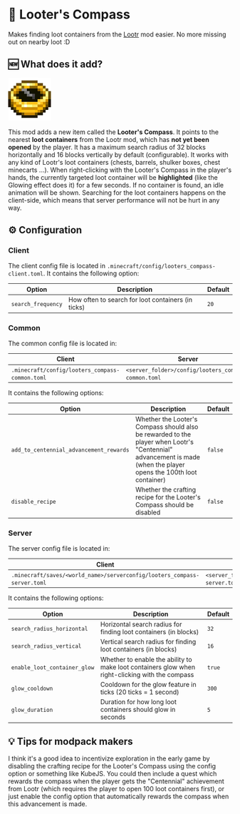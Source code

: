 # 🧭 Looter's Compass

Makes finding loot containers from the [Lootr](https://modrinth.com/mod/lootr) mod easier. No more missing out on nearby loot :D

## 🆕 What does it add?

![Looter's Compass](docs/looters_compass.webp)

This mod adds a new item called the **Looter's Compass**.
It points to the nearest **loot containers** from the Lootr mod, which has **not yet been opened** by the player.
It has a maximum search radius of 32 blocks horizontally and 16 blocks vertically by default (configurable).
It works with any kind of Lootr's loot containers (chests, barrels, shulker boxes, chest minecarts ...).
When right-clicking with the Looter's Compass in the player's hands, the currently targeted loot container will be **highlighted** (like the Glowing effect does it) for a few seconds.
If no container is found, an idle animation will be shown.
Searching for the loot containers happens on the client-side, which means that server performance will not be hurt in any way.

## ⚙️ Configuration

### Client

The client config file is located in `.minecraft/config/looters_compass-client.toml`.
It contains the following option:

| Option             | Description                                        | Default |
|--------------------|----------------------------------------------------|---------|
| `search_frequency` | How often to search for loot containers (in ticks) | `20`    |

### Common

The common config file is located in:

| Client                                          | Server                                               |
|-------------------------------------------------|------------------------------------------------------|
| `.minecraft/config/looters_compass-common.toml` | `<server_folder>/config/looters_compass-common.toml` |

It contains the following options:

| Option                                  | Description                                                                                                                                                       | Default |
|-----------------------------------------|-------------------------------------------------------------------------------------------------------------------------------------------------------------------|---------|
| `add_to_centennial_advancement_rewards` | Whether the Looter's Compass should also be rewarded to the player when Lootr's "Centennial" advancement is made (when the player opens the 100th loot container) | `false` |
| `disable_recipe`                        | Whether the crafting recipe for the Looter's Compass should be disabled                                                                                           | `false` |

### Server

The server config file is located in:

| Client                                                                   | Server                                                           |
|--------------------------------------------------------------------------|------------------------------------------------------------------|
| `.minecraft/saves/<world_name>/serverconfig/looters_compass-server.toml` | `<server_folder>/world/serverconfig/looters_compass-server.toml` |

It contains the following options:

| Option                       | Description                                                                                     | Default |
|------------------------------|-------------------------------------------------------------------------------------------------|---------|
| `search_radius_horizontal`   | Horizontal search radius for finding loot containers (in blocks)                                | `32`    |
| `search_radius_vertical`     | Vertical search radius for finding loot containers (in blocks)                                  | `16`    |
| `enable_loot_container_glow` | Whether to enable the ability to make loot containers glow when right-clicking with the compass | `true`  |
| `glow_cooldown`              | Cooldown for the glow feature in ticks (20 ticks = 1 second)                                    | `300`   |
| `glow_duration`              | Duration for how long loot containers should glow in seconds                                    | `5`     |

## 💡 Tips for modpack makers

I think it's a good idea to incentivize exploration in the early game by disabling the crafting recipe for the Looter's Compass using the config option or something like KubeJS.
You could then include a quest which rewards the compass when the player gets the "Centennial" achievement from Lootr (which requires the player to open 100 loot containers first), or just enable the config option that automatically rewards the compass when this advancement is made.